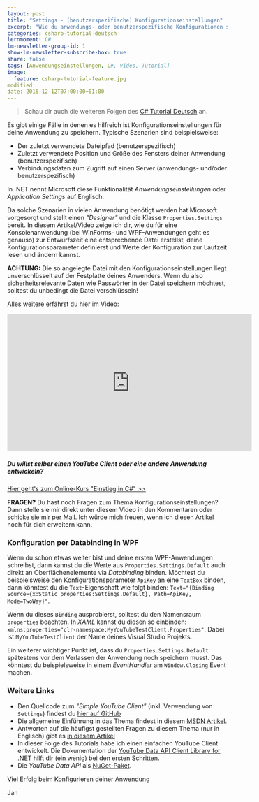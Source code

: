 ```yaml
---
layout: post
title: "Settings - (benutzerspezifische) Konfigurationseinstellungen"
excerpt: "Wie du anwendungs- oder benutzerspezifische Konfigurationen speichern und laden kannst."
categories: csharp-tutorial-deutsch
lernmoment: C#
lm-newsletter-group-id: 1
show-lm-newsletter-subscribe-box: true
share: false
tags: [Anwendungseinstellungen, C#, Video, Tutorial]
image:
  feature: csharp-tutorial-feature.jpg
modified:
date: 2016-12-12T07:00:00+01:00
---
```


> Schau dir auch die weiteren Folgen des [C# Tutorial Deutsch](/csharp-tutorial-deutsch/) an.

Es gibt einige Fälle in denen es hilfreich ist Konfigurationseinstellungen für deine Anwendung zu speichern. Typische Szenarien sind beispielsweise:

 - Der zuletzt verwendete Dateipfad (benutzerspezifisch)
 - Zuletzt verwendete Position und Größe des Fensters deiner Anwendung (benutzerspezifisch)
 - Verbindungsdaten zum Zugriff auf einen Server (anwendungs- und/oder benutzerspezifisch)

In .NET nennt Microsoft diese Funktionalität *Anwendungseinstellungen* oder *Application Settings* auf Englisch.

Da solche Szenarien in vielen Anwendung benötigt werden hat Microsoft vorgesorgt und stellt einen *"Designer"* und die Klasse `Properties.Settings` bereit. In diesem Artikel/Video zeige ich dir, wie du für eine Konsolenanwendung (bei WinForms- und WPF-Anwendungen geht es genauso) zur Entwurfszeit eine entsprechende Datei erstellst, deine Konfigurationsparameter definierst und Werte der Konfiguration zur Laufzeit lesen und ändern kannst.

**ACHTUNG:** Die so angelegte Datei mit den Konfigurationseinstellungen liegt unverschlüsselt auf der Festplatte deines Anwenders. Wenn du also sicherheitsrelevante Daten wie Passwörter in der Datei speichern möchtest, solltest du unbedingt die Datei verschlüsseln! 

Alles weitere erfährst du hier im Video:

<iframe width="560" height="315" src="https://www.youtube-nocookie.com/embed/2HDA11673pU" frameborder="0" allow="encrypted-media" allowfullscreen></iframe>

<div class="subscribe-notice">
<h5>Du willst selber einen YouTube Client oder eine andere Anwendung entwickeln?</h5>
<a markdown="0" href="https://www.udemy.com/course/einstieg-in-csharp-software-programmieren-wie-ein-profi/?CS_95-0320_EXISTING" class="notice-button">Hier geht's zum Online-Kurs "Einstieg in C#" >></a>
</div>

**FRAGEN?** Du hast noch Fragen zum Thema Konfigurationseinstellungen? Dann stelle sie mir direkt unter diesem Video in den Kommentaren oder schicke sie mir [per Mail](mailto:jan@lernmoment,de). Ich würde mich freuen, wenn ich diesen Artikel noch für dich erweitern kann.

### Konfiguration per Databinding in WPF

Wenn du schon etwas weiter bist und deine ersten WPF-Anwendungen schreibst, dann kannst du die Werte aus `Properties.Settings.Default` auch direkt an Oberflächenelemente via *Databinding* binden. Möchtest du beispielsweise den Konfigurationsparameter `ApiKey` an eine `TextBox` binden, dann könntest du die `Text`-Eigenschaft wie folgt binden: `Text="{Binding Source={x:Static properties:Settings.Default}, Path=ApiKey, Mode=TwoWay}"`.

Wenn du dieses `Binding` ausprobierst, solltest du den Namensraum `properties` beachten. In *XAML* kannst du diesen so einbinden: `xmlns:properties="clr-namespace:MyYouTubeTestClient.Properties"`. Dabei ist `MyYouTubeTestClient` der Name deines Visual Studio Projekts.

Ein weiterer wichtiger Punkt ist, dass du `Properties.Settings.Default` spätestens vor dem Verlassen der Anwendung noch speichern musst. Das könntest du beispielsweise in einem *EventHandler* am `Window.Closing` Event machen. 

### Weitere Links

 - Den Quellcode zum *"Simple YouTube Client"* (inkl. Verwendung von `Settings`) findest du [hier auf GitHub](https://github.com/LernMoment/simple-youtube-client/)
 - Die allgemeine Einführung in das Thema findest in diesem [MSDN Artikel](https://msdn.microsoft.com/de-de/library/a65txexh.aspx).
 - Antworten auf die häufigst gestellten Fragen zu diesem Thema (nur in Englisch) gibt es [in diesem Artikel](https://blogs.msdn.microsoft.com/rprabhu/2005/06/29/client-settings-faq/)
 - In dieser Folge des Tutorials habe ich einen einfachen YouTube Client entwickelt. Die Dokumentation der [YouTube Data API Client Library for .NET](https://developers.google.com/api-client-library/dotnet/apis/youtube/v3) hilft dir (ein wenig) bei den ersten Schritten.
 - Die *YouTube Data API* als [NuGet-Paket](https://www.nuget.org/packages/Google.Apis.YouTube.v3/).

Viel Erfolg beim Konfigurieren deiner Anwendung

Jan
